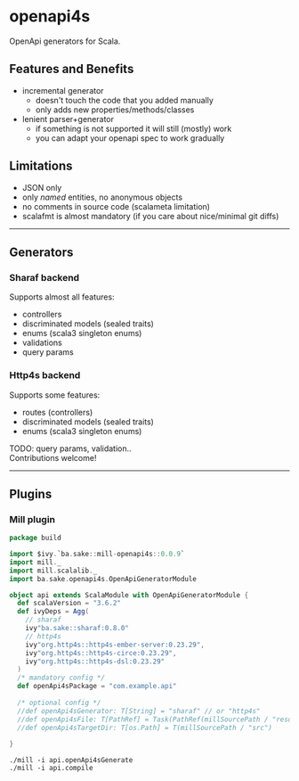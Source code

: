 # openapi4s

OpenApi generators for Scala.

## Features and Benefits
- incremental generator
  - doesn't touch the code that you added manually
  - only adds new properties/methods/classes
- lenient parser+generator
  - if something is not supported it will still (mostly) work
  - you can adapt your openapi spec to work gradually

## Limitations
- JSON only
- only *named* entities, no anonymous objects
- no comments in source code (scalameta limitation)
- scalafmt is almost mandatory (if you care about nice/minimal git diffs)

---

## Generators

### Sharaf backend
Supports almost all features:
- controllers
- discriminated models (sealed traits)
- enums (scala3 singleton enums)
- validations
- query params

### Http4s backend
Supports some features:
- routes (controllers)
- discriminated models (sealed traits)
- enums (scala3 singleton enums)

TODO: query params, validation..  
Contributions welcome!

---

## Plugins

### Mill plugin

```scala
package build

import $ivy.`ba.sake::mill-openapi4s::0.0.9`
import mill._
import mill.scalalib._
import ba.sake.openapi4s.OpenApiGeneratorModule

object api extends ScalaModule with OpenApiGeneratorModule {
  def scalaVersion = "3.6.2"
  def ivyDeps = Agg(
    // sharaf
    ivy"ba.sake::sharaf:0.8.0"
    // http4s
    ivy"org.http4s::http4s-ember-server:0.23.29",
    ivy"org.http4s::http4s-circe:0.23.29",
    ivy"org.http4s::http4s-dsl:0.23.29"
  )
  /* mandatory config */
  def openApi4sPackage = "com.example.api"
  
  /* optional config */
  //def openApi4sGenerator: T[String] = "sharaf" // or "http4s"
  //def openApi4sFile: T[PathRef] = Task(PathRef(millSourcePath / "resources" / "openapi.json"))
  //def openApi4sTargetDir: T[os.Path] = T(millSourcePath / "src")
  
}
```

```shell
./mill -i api.openApi4sGenerate
./mill -i api.compile
```

